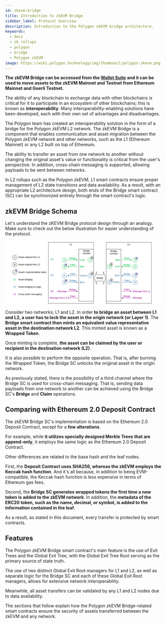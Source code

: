 ```yaml
---
id: zkevm-bridge
title: Introduction to zkEVM Bridge
sidebar_label: Protocol Overview
description: Introduction to the Polygon zkEVM bridge architecture.
keywords:
  - docs
  - zk rollups
  - polygon
  - bridge
  - Polygon zkEVM
image: https://wiki.polygon.technology/img/thumbnail/polygon-zkevm.png
---
```


**The zkEVM Bridge can be accessed from the [Wallet Suite](https://wallet.polygon.technology/zkEVM/bridge) and it can be used to move assets to the zkEVM Mainnet and Testnet from Ethereum Mainnet and Goerli Testnet.**

The ability of any blockchain to exchange data with other blockchains is critical for it to participate in an ecosystem of other blockchains; this is known as **interoperability**. Many interoperability-enabling solutions have been developed, each with their own set of advantages and disadvantages.

The Polygon team has created an interoperability solution in the form of a bridge for the Polygon zkEVM L2 network. The zkEVM Bridge is a component that enables communication and asset migration between the Polygon zkEVM network and other networks, such as the L1 (Ethereum Mainnet) or any L2 built on top of Ethereum.

The ability to transfer an asset from one network to another without changing the original asset's value or functionality is critical from the user's perspective. In addition, cross-chain messaging is supported, allowing payloads to be sent between networks.

In L2 rollups such as the Polygon zkEVM, L1 smart contracts ensure proper management of L2 state transitions and data availability. As a result, with an appropriate L2 architecture design, both ends of the Bridge smart contract (SC) can be synchronized entirely through the smart contract's logic.

## zkEVM Bridge Schema

Let's understand the zKEVM Bridge protocol design through an analogy. Make sure to check out the below illustration for easier understanding of the protocol.

![Polygon zkEVM Bridge Schema](figures/01pzb-polygon-zkevm-schema.png)

Consider two networks; L1 and L2. In order **to bridge an asset between L1 and L2, a user has to lock the asset in the origin network (or Layer 1)**. The **Bridge smart contract then mints an equivalent value representative asset in the destination network L2**. This minted asset is known as a **Wrapped Token**.

Once minting is complete, **the asset can be claimed by the user or recipient in the destination network (L2)**.

It is also possible to perform the opposite operation. That is, after burning the Wrapped Token, the Bridge SC unlocks the original asset in the origin network.

As previously stated, there is the possibility of a third channel where the Bridge SC is used for cross-chain messaging. That is, sending data payloads from one network to another can be achieved using the Bridge SC's **Bridge** and **Claim** operations.

## Comparing with Ethereum 2.0 Deposit Contract

The zkEVM Bridge SC's implementation is based on the Ethereum 2.0 Deposit Contract, except for a **few alterations**.

For example, while **it utilizes specially designed Merkle Trees that are append-only**, it employs the same logic as the Ethereum 2.0 Deposit Contract.

Other differences are related to the base hash and the leaf nodes.

First, the **Deposit Contract uses SHA256, whereas the zkEVM employs the Keccak hash function**. And it's all because, in addition to being EVM-compatible, the Keccak hash function is less expensive in terms of Ethereum gas fees.

Second, the **Bridge SC generates wrapped tokens the first time a new token is added to the zkEVM network**. In addition, the **metadata of the ERC20 token, such as the name, decimal, or symbol, is added to the information contained in the leaf**.

As a result, as stated in this document, every transfer is protected by smart contracts.

## Features

The Polygon zkEVM Bridge smart contract's main feature is the use of Exit Trees and the Global Exit Tree, with the Global Exit Tree Root serving as the primary source of state truth.

The use of two distinct Global Exit Root managers for L1 and L2, as well as separate logic for the Bridge SC and each of these Global Exit Root managers, allows for extensive network interoperability.

Meanwhile, all asset transfers can be validated by any L1 and L2 nodes due to data availability.

The sections that follow explain how the Polygon zkEVM Bridge-related smart contracts ensure the security of assets transferred between the zkEVM and any network.